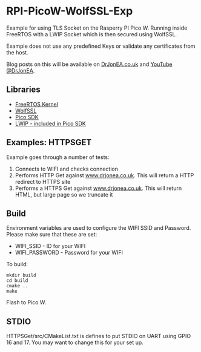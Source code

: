 # RPI-PicoW-WolfSSL-Exp

Example for using TLS Socket on the Rasperry PI Pico W. Running inside
FreeRTOS with a LWIP Socket which is then secured using WolfSSL.

Example does not use any predefined Keys or validate any certificates from the host.

Blog posts on this will be available on [DrJonEA.co.uk](https://drjonea.co.uk/IoT) and [YouTube @DrJonEA](https://youtube.com/@DrJonEA).

## Libraries

+ [FreeRTOS Kernel](https://www.freertos.org/)
+ [WolfSSL](https://www.wolfssl.com/)
+ [Pico SDK](https://github.com/raspberrypi/pico-sdk)
+ [LWIP - included in Pico SDK](https://savannah.nongnu.org/projects/lwip/)

## Examples: HTTPSGET
Example goes through a number of tests:
1. Connects to WIFI and checks connection
2. Performs HTTP Get against www.drjonea.co.uk. This will return a HTTP redirect to HTTPS site
3. Performs a HTTPS Get against www.drjonea.co.uk. This will return HTML, but large page so we truncate it

## Build
Environment variables are used to configure the WIFI SSID and Password. Please make sure that these are set:
+ WIFI_SSID - ID for your WIFI
+ WIFI_PASSWORD - Password for your WIFI

To build:
```
mkdir build
cd build
cmake ..
make
```
Flash to Pico W.

## STDIO
HTTPSGet/src/CMakeList.txt is defines to put STDIO on UART using GPIO 16 and 17. You may want to change this for your set up.
